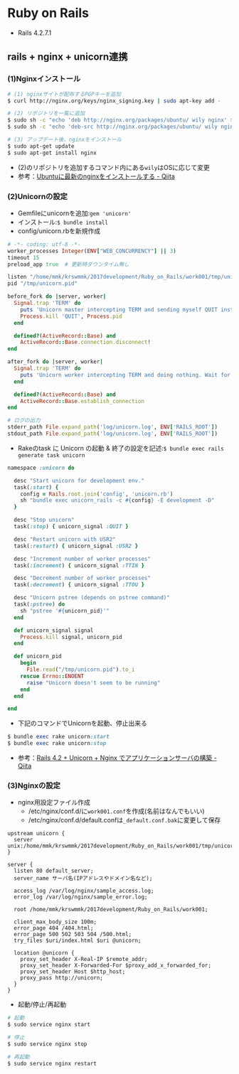 # Ruby on Rails

* Rails 4.2.7.1

## rails + nginx + unicorn連携

### (1)Nginxインストール

```sh
# (1) nginxサイトが配布するPGPキーを追加
$ curl http://nginx.org/keys/nginx_signing.key | sudo apt-key add -

# (2) リポジトリを一覧に追加
$ sudo sh -c "echo 'deb http://nginx.org/packages/ubuntu/ wily nginx' >> /etc/apt/sources.list"
$ sudo sh -c "echo 'deb-src http://nginx.org/packages/ubuntu/ wily nginx' >> /etc/apt/sources.list"

# (3) アップデート後、nginxをインストール
$ sudo apt-get update
$ sudo apt-get install nginx
```

* (2)のリポジトリを追加するコマンド内にある`wily`はOSに応じて変更
* 参考：[Ubuntuに最新のnginxをインストールする - Qiita](http://qiita.com/hiroq/items/420424bc500d89fd1cc8)

### (2)Unicornの設定

* Gemfileにunicornを追加:```gem 'unicorn'```
* インストール:```$ bundle install```
* config/unicorn.rbを新規作成  

```ruby
# -*- coding: utf-8 -*-
worker_processes Integer(ENV["WEB_CONCURRENCY"] || 3)
timeout 15
preload_app true  # 更新時ダウンタイム無し

listen "/home/mmk/krswmmk/2017development/Ruby_on_Rails/work001/tmp/unicorn.sock"
pid "/tmp/unicorn.pid"

before_fork do |server, worker|
  Signal.trap 'TERM' do
    puts 'Unicorn master intercepting TERM and sending myself QUIT instead'
    Process.kill 'QUIT', Process.pid
  end

  defined?(ActiveRecord::Base) and
    ActiveRecord::Base.connection.disconnect!
end

after_fork do |server, worker|
  Signal.trap 'TERM' do
    puts 'Unicorn worker intercepting TERM and doing nothing. Wait for master to send QUIT'
  end

  defined?(ActiveRecord::Base) and
    ActiveRecord::Base.establish_connection
end

# ログの出力
stderr_path File.expand_path('log/unicorn.log', ENV['RAILS_ROOT'])
stdout_path File.expand_path('log/unicorn.log', ENV['RAILS_ROOT'])
```

* Rakeのtask に Unicorn の起動 & 終了の設定を記述:```$ bundle exec rails generate task unicorn```  

```ruby
namespace :unicorn do

  desc "Start unicorn for development env."
  task(:start) {
    config = Rails.root.join('config', 'unicorn.rb')
    sh "bundle exec unicorn_rails -c #{config} -E development -D"
  }

  desc "Stop unicorn"
  task(:stop) { unicorn_signal :QUIT }

  desc "Restart unicorn with USR2"
  task(:restart) { unicorn_signal :USR2 }

  desc "Increment number of worker processes"
  task(:increment) { unicorn_signal :TTIN }

  desc "Decrement number of worker processes"
  task(:decrement) { unicorn_signal :TTOU }

  desc "Unicorn pstree (depends on pstree command)"
  task(:pstree) do
    sh "pstree '#{unicorn_pid}'"
  end

  def unicorn_signal signal
    Process.kill signal, unicorn_pid
  end

  def unicorn_pid
    begin
      File.read("/tmp/unicorn.pid").to_i
    rescue Errno::ENOENT
      raise "Unicorn doesn't seem to be running"
    end
  end

end
```

* 下記のコマンドでUnicornを起動、停止出来る

```ruby
$ bundle exec rake unicorn:start
$ bundle exec rake unicorn:stop
```

* 参考：[Rails 4.2 + Unicorn + Nginx でアプリケーションサーバの構築 - Qiita](http://qiita.com/Salinger/items/5350b23f8b4e0dcdbe23)

### (3)Nginxの設定

* nginx用設定ファイル作成
	- /etc/nginx/conf.d/に`work001.conf`を作成(名前はなんでもいい)
	- /etc/nginx/conf.d/default.confは`_default.conf.bak`に変更して保存

```
upstream unicorn {
  server unix:/home/mmk/krswmmk/2017development/Ruby_on_Rails/work001/tmp/unicorn.sock;
}

server {
  listen 80 default_server;
  server_name サーバ名(IPアドレスやドメイン名など);

  access_log /var/log/nginx/sample_access.log;
  error_log /var/log/nginx/sample_error.log;

  root /home/mmk/krswmmk/2017development/Ruby_on_Rails/work001;

  client_max_body_size 100m;
  error_page 404 /404.html;
  error_page 500 502 503 504 /500.html;
  try_files $uri/index.html $uri @unicorn;

  location @unicorn {
    proxy_set_header X-Real-IP $remote_addr;
    proxy_set_header X-Forwarded-For $proxy_add_x_forwarded_for;
    proxy_set_header Host $http_host;
    proxy_pass http://unicorn;
  }
}
```

* 起動/停止/再起動  

```sh
# 起動
$ sudo service nginx start

# 停止
$ sudo service nginx stop

# 再起動
$ sudo service nginx restart
```